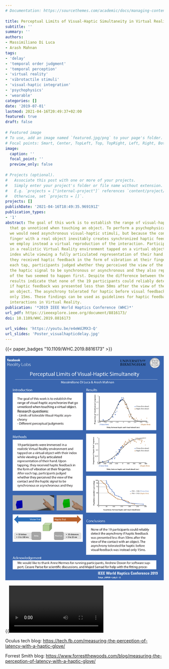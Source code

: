 ```yaml
---
# Documentation: https://sourcethemes.com/academic/docs/managing-content/

title: Perceptual Limits of Visual-Haptic Simultaneity in Virtual Reality Interactions
subtitle: ''
summary: ''
authors:
- Massimiliano Di Luca
- Arash Mahnan
tags:
- 'delay'
- 'temporal order judgment'
- 'temporal perception'
- 'virtual reality'
- 'vibrotactile stimuli'
- 'visual-haptic integration'
- 'psychophysics'
- 'wearable'
categories: []
date: '2019-07-01'
lastmod: 2021-04-16T20:49:37+02:00
featured: true
draft: false

# Featured image
# To use, add an image named `featured.jpg/png` to your page's folder.
# Focal points: Smart, Center, TopLeft, Top, TopRight, Left, Right, BottomLeft, Bottom, BottomRight.
image:
  caption: ''
  focal_point: ''
  preview_only: false

# Projects (optional).
#   Associate this post with one or more of your projects.
#   Simply enter your project's folder or file name without extension.
#   E.g. `projects = ["internal-project"]` references `content/project/deep-learning/index.md`.
#   Otherwise, set `projects = []`.
projects: []
publishDate: '2021-04-16T18:49:35.969191Z'
publication_types:
- '1'
abstract: The goal of this work is to establish the range of visual-haptic asynchronies
  that go unnoticed when touching an object. To perform a psychophysical study, however,
  we would need asynchronous visual-haptic stimuli, but because the contact of the
  finger with a real object inevitably creates synchronized haptic feedback, here
  we employ instead a virtual reproduction of the interaction. Participants immersed
  in a realistic Virtual Reality environment tapped on a virtual object with their
  index while viewing a fully articulated representation of their hand. Upon tapping,
  they received haptic feedback in the form of vibration at their fingertip. After
  each tap, participants judged whether they perceived the view of the contact and
  the haptic signal to be synchronous or asynchronous and they also reported which
  of the two seemed to happen first. Despite the difference between the two judgments,
  results indicate that none of the 19 participants could reliably detect the asynchrony
  if haptic feedback was presented less than 50ms after the view of the contact with
  an object. The asynchrony tolerated for haptic before visual feedback was instead
  only 15ms. These findings can be used as guidelines for haptic feedback in hand-based
  interactions in Virtual Reality.
publication: '*2019 IEEE World Haptics Conference (WHC)*'
url_pdf: https://ieeexplore.ieee.org/document/8816173/
doi: 10.1109/WHC.2019.8816173

url_video: 'https://youtu.be/e4eWdJMX3-Q'
url_slides: 'Poster_visualhapticdelay.jpg'
---
```

{{< paper_badges "10.1109/WHC.2019.8816173" >}}

<img src="Poster_visualhapticdelay.jpg" alt="poster" class="img-responsive">

{{<video src="WHC 2019 - 1147.mp4">}}

Oculus tech blog: <a href="https://tech.fb.com/measuring-the-perception-of-latency-with-a-haptic-glove/">https://tech.fb.com/measuring-the-perception-of-latency-with-a-haptic-glove/</a>


Forrest Smith blog: <a href="https://www.forrestthewoods.com/blog/measuring-the-perception-of-latency-with-a-haptic-glove/">https://www.forrestthewoods.com/blog/measuring-the-perception-of-latency-with-a-haptic-glove/</a>
